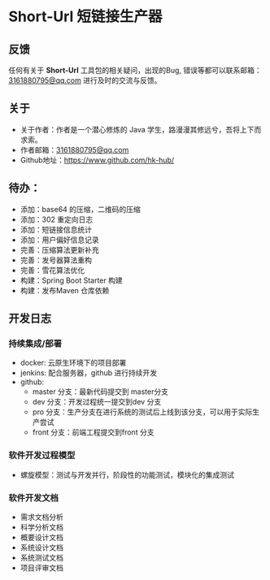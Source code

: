 # Short-Url 短链接生产器
## 反馈

任何有关于 **Short-Url** 工具包的相关疑问，出现的Bug, 错误等都可以联系邮箱：3161880795@qq.com 进行及时的交流与反馈。


## 关于
- 关于作者：作者是一个潜心修炼的 Java 学生，路漫漫其修远兮，吾将上下而求索。
- 作者邮箱：3161880795@qq.com
- Github地址：https://www.github.com/hk-hub/

## 待办：

- 添加：base64 的压缩，二维码的压缩
- 添加：302 重定向日志
- 添加：短链接信息统计
- 添加：用户偏好信息记录
- 完善：压缩算法更新补充
- 完善：发号器算法重构
- 完善：雪花算法优化
- 构建：Spring Boot Starter 构建
- 构建：发布Maven 仓库依赖


## 开发日志
### 持续集成/部署
- docker: 云原生环境下的项目部署
- jenkins: 配合服务器，github 进行持续开发
- github:
	- master 分支：最新代码提交到 master分支
	- dev 分支：开发过程统一提交到dev 分支
	- pro 分支：生产分支在进行系统的测试后上线到该分支，可以用于实际生产尝试
	- front 分支：前端工程提交到front 分支

### 软件开发过程模型
- 螺旋模型：测试与开发并行，阶段性的功能测试，模块化的集成测试


### 软件开发文档
- 需求文档分析
- 科学分析文档
- 概要设计文档
- 系统设计文档
- 系统测试文档
- 项目评审文档



